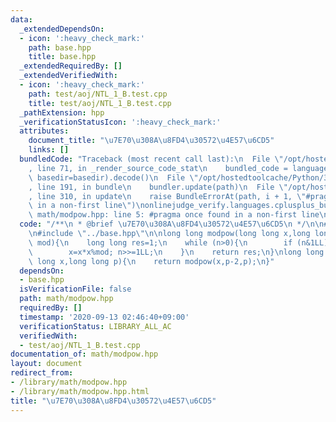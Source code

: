 ```yaml
---
data:
  _extendedDependsOn:
  - icon: ':heavy_check_mark:'
    path: base.hpp
    title: base.hpp
  _extendedRequiredBy: []
  _extendedVerifiedWith:
  - icon: ':heavy_check_mark:'
    path: test/aoj/NTL_1_B.test.cpp
    title: test/aoj/NTL_1_B.test.cpp
  _pathExtension: hpp
  _verificationStatusIcon: ':heavy_check_mark:'
  attributes:
    document_title: "\u7E70\u308A\u8FD4\u30572\u4E57\u6CD5"
    links: []
  bundledCode: "Traceback (most recent call last):\n  File \"/opt/hostedtoolcache/Python/3.8.5/x64/lib/python3.8/site-packages/onlinejudge_verify/documentation/build.py\"\
    , line 71, in _render_source_code_stat\n    bundled_code = language.bundle(stat.path,\
    \ basedir=basedir).decode()\n  File \"/opt/hostedtoolcache/Python/3.8.5/x64/lib/python3.8/site-packages/onlinejudge_verify/languages/cplusplus.py\"\
    , line 191, in bundle\n    bundler.update(path)\n  File \"/opt/hostedtoolcache/Python/3.8.5/x64/lib/python3.8/site-packages/onlinejudge_verify/languages/cplusplus_bundle.py\"\
    , line 310, in update\n    raise BundleErrorAt(path, i + 1, \"#pragma once found\
    \ in a non-first line\")\nonlinejudge_verify.languages.cplusplus_bundle.BundleErrorAt:\
    \ math/modpow.hpp: line 5: #pragma once found in a non-first line\n"
  code: "/**\n * @brief \u7E70\u308A\u8FD4\u30572\u4E57\u6CD5\n */\n\n#pragma once\n\
    \n#include \"../base.hpp\"\n\nlong long modpow(long long x,long long n,long long\
    \ mod){\n    long long res=1;\n    while (n>0){\n        if (n&1LL) res=res*x%mod;\n\
    \        x=x*x%mod; n>>=1LL;\n    }\n    return res;\n}\nlong long modinv(long\
    \ long x,long long p){\n    return modpow(x,p-2,p);\n}"
  dependsOn:
  - base.hpp
  isVerificationFile: false
  path: math/modpow.hpp
  requiredBy: []
  timestamp: '2020-09-13 02:46:40+09:00'
  verificationStatus: LIBRARY_ALL_AC
  verifiedWith:
  - test/aoj/NTL_1_B.test.cpp
documentation_of: math/modpow.hpp
layout: document
redirect_from:
- /library/math/modpow.hpp
- /library/math/modpow.hpp.html
title: "\u7E70\u308A\u8FD4\u30572\u4E57\u6CD5"
---
```

